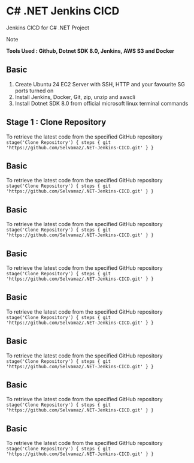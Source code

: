 # C# .NET Jenkins CICD
Jenkins CICD for C# .NET Project
<br>

> [!Note]
> **Tools Used : Github, Dotnet SDK 8.0, Jenkins, AWS S3 and Docker**


## Basic
1. Create Ubuntu 24 EC2 Server with SSH, HTTP and your favourite SG ports turned on
2. Install Jenkins, Docker, Git, zip, unzip and awscli
3. Install Dotnet SDK 8.0 from official microsoft linux terminal commands

## Stage 1 : Clone Repository
To retrieve the latest code from the specified GitHub repository
    ```stage('Clone Repository') {
            steps {
                git 'https://github.com/Selvamaz/.NET-Jenkins-CICD.git'
            }
        }``` 

## Basic
To retrieve the latest code from the specified GitHub repository
    ```stage('Clone Repository') {
            steps {
                git 'https://github.com/Selvamaz/.NET-Jenkins-CICD.git'
            }
        }``` 

## Basic
To retrieve the latest code from the specified GitHub repository
    ```stage('Clone Repository') {
            steps {
                git 'https://github.com/Selvamaz/.NET-Jenkins-CICD.git'
            }
        }``` 

## Basic
To retrieve the latest code from the specified GitHub repository
    ```stage('Clone Repository') {
            steps {
                git 'https://github.com/Selvamaz/.NET-Jenkins-CICD.git'
            }
        }``` 

## Basic
To retrieve the latest code from the specified GitHub repository
    ```stage('Clone Repository') {
            steps {
                git 'https://github.com/Selvamaz/.NET-Jenkins-CICD.git'
            }
        }``` 

## Basic
To retrieve the latest code from the specified GitHub repository
    ```stage('Clone Repository') {
            steps {
                git 'https://github.com/Selvamaz/.NET-Jenkins-CICD.git'
            }
        }``` 

## Basic
To retrieve the latest code from the specified GitHub repository
    ```stage('Clone Repository') {
            steps {
                git 'https://github.com/Selvamaz/.NET-Jenkins-CICD.git'
            }
        }``` 

## Basic
To retrieve the latest code from the specified GitHub repository
    ```stage('Clone Repository') {
            steps {
                git 'https://github.com/Selvamaz/.NET-Jenkins-CICD.git'
            }
        }``` 


